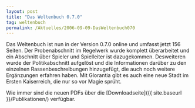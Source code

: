 ```yaml
---
layout: post
title: "Das Weltenbuch 0.7.0"
tag: weltenbuch
permalink: /Aktuelles/2006-09-09-DasWeltenbuch070
---
```


Das Weltenbuch ist nun in der Version 0.7.0 online und umfasst jetzt 156 Seiten. Der Probenabschnitt im Regelwerk wurde komplett überarbeitet und ein Abschnitt über Spieler und Spielleiter ist dazugekommen. Desweiteren wurde der Politikabschnitt aufgelöst und die Informationen darüber zu den einzelnen Rassenbeschreibungen hinzugefügt, die auch noch weitere Ergänzungen erfahren haben. Mit Glorantia gibt es auch eine neue Stadt im Ersten Kaiserreich, die nur so vor Magie sprüht.

Wie immer sind die neuen PDFs über die [Downloadseite]({{ site.baseurl }}/Publikationen/) verfügbar.

